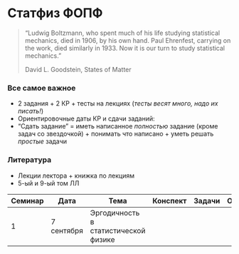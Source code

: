 # Статфиз ФОПФ

>  “Ludwig Boltzmann, who spent much of his life studying statistical mechanics, died in 1906, by his own hand. Paul Ehrenfest, carrying on the work, died similarly in 1933. Now it is our turn to study statistical mechanics.” 
>
> David L. Goodstein, States of Matter 

### Все самое важное

- 2 задания + 2 КР + тесты на лекциях (*тесты весят много, надо их писать!*)
- Ориентировочные даты КР и сдачи заданий:
- “Сдать задание” = иметь написанное *полностью* задание (кроме задач со звездочкой) + понимать что написано + уметь решать *простые* задачи

### Литература

- Лекции лектора + книжка по лекциям
- 5-ый и 9-ый том ЛЛ

| Семинар | Дата       | Тема                                 | Конспект | Задачи | Опечатки |
| ------- | ---------- | ------------------------------------ | -------- | ------ | -------- |
| 1       | 7 сентября | Эргодичность в статистической физике |          |        |          |
